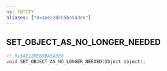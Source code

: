 ```yaml
---
ns: ENTITY
aliases: ["0x3ae22deb5ba5a3e6"]
---
```

## SET_OBJECT_AS_NO_LONGER_NEEDED

```c
// 0x3AE22DEB5BA5A3E6
void SET_OBJECT_AS_NO_LONGER_NEEDED(Object object);
```
